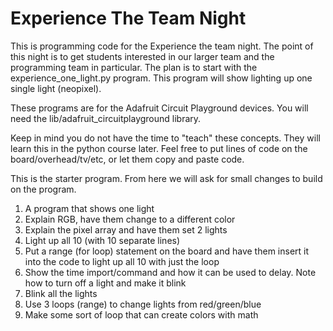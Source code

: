 # Experience The Team Night

This is programming code for the Experience the team night. The point of this night is to get students interested in our larger team and the programming team in particular. The plan is to start with the experience_one_light.py program. This program will show lighting up one single light (neopixel).

These programs are for the Adafruit Circuit Playground devices. You will need the lib/adafruit_circuitplayground library.

Keep in mind you do not have the time to "teach" these concepts. They will learn this in the python course later. Feel free to put lines of code on the board/overhead/tv/etc, or let them copy and paste code.

This is the starter program. From here we will ask for small changes to build on the program.

1. A program that shows one light
2. Explain RGB, have them change to a different color
3. Explain the pixel array and have them set 2 lights
4. Light up all 10 (with 10 separate lines)
5. Put a range (for loop) statement on the board and have them insert it into the code to light up all 10 with just the loop
6. Show the time import/command and how it can be used to delay. Note how to turn off a light and make it blink
7. Blink all the lights
8. Use 3 loops (range) to change lights from red/green/blue
9. Make some sort of loop that can create colors with math
